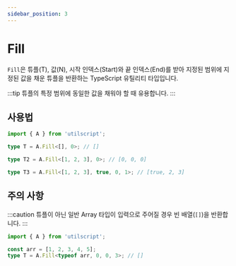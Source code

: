 ```yaml
---
sidebar_position: 3
---
```


# Fill

`Fill`은 튜플(T), 값(N), 시작 인덱스(Start)와 끝 인덱스(End)를 받아 지정된 범위에 지정된 값을 채운 튜플을 반환하는 TypeScript 유틸리티 타입입니다.

:::tip
튜플의 특정 범위에 동일한 값을 채워야 할 때 유용합니다.
:::

## 사용법

```ts
import { A } from 'utilscript';

type T = A.Fill<[], 0>; // []

type T2 = A.Fill<[1, 2, 3], 0>; // [0, 0, 0]

type T3 = A.Fill<[1, 2, 3], true, 0, 1>; // [true, 2, 3]
```

## 주의 사항

:::caution
튜플이 아닌 일반 Array 타입이 입력으로 주어질 경우 빈 배열(`[]`)을 반환합니다.
:::

```ts
import { A } from 'utilscript';

const arr = [1, 2, 3, 4, 5];
type T = A.Fill<typeof arr, 0, 0, 3>; // []
```
